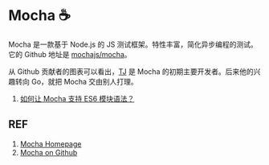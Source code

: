 # Mocha ☕️

Mocha 是一款基于 Node.js 的 JS 测试框架。特性丰富，简化异步编程的测试。它的 Github 地址是 [mochajs/mocha][2]。

从 Github 贡献者的图表可以看出，[TJ][3] 是 Mocha 的初期主要开发者。后来他的兴趣转向 Go，就把 Mocha 交由别人打理。

1. [如何让 Mocha 支持 ES6 模块语法？](./mocha_es6-module.md)

## REF

1. [Mocha Homepage][1]
1. [Mocha on Github][2]

[1]: https://mochajs.org/ "Mocha - the fun, simple, flexible JavaScript test framework"
[2]: https://github.com/mochajs/mocha "mochajs/mocha"
[3]: https://github.com/tj "TJ Holowaychuk"
